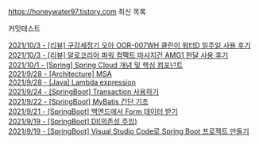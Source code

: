 https://honeywater97.tistory.com 최신 목록

커밋테스트

[2021/10/3 - [리뷰] 구강세정기 오아 OOR-007WH 클린이 워터D 일주일 사용 후기](https://honeywater97.tistory.com/207) <br>
[2021/10/3 - [리뷰] 알로코리아 파워 컴팩트 마사지건 AMG1 한달 사용 후기](https://honeywater97.tistory.com/206) <br>
[2021/10/1 - [Spring] Spring Cloud 개념 및 핵심 컴포넌트](https://honeywater97.tistory.com/205) <br>
[2021/9/28 - [Architecture] MSA](https://honeywater97.tistory.com/204) <br>
[2021/9/28 - [Java] Lambda expression](https://honeywater97.tistory.com/203) <br>
[2021/9/24 - [SpringBoot] Transaction 사용하기](https://honeywater97.tistory.com/202) <br>
[2021/9/22 - [SpringBoot] MyBatis 간단 기초](https://honeywater97.tistory.com/201) <br>
[2021/9/21 - [SpringBoot] 백엔드에서 Form 데이터 받기](https://honeywater97.tistory.com/200) <br>
[2021/9/19 - [SpringBoot] DI(의존성 주입)](https://honeywater97.tistory.com/199) <br>
[2021/9/19 - [SpringBoot] Visual Studio Code로 Spring Boot 프로젝트 만들기](https://honeywater97.tistory.com/198) <br>
